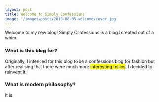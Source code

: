 ```yaml
---
layout: post
title: Welcome to Simply Confessions
image: '/images/posts/2019-08-05-welcome/cover.jpg'
---
```


Welcome to my new blog! Simply Confessions is a blog I created out of a whim.

<h3>What is this blog for?</h3>
Originally, I intended for this blog to be a confessions blog for fashion but after realising that there were much more <mark>interesting topics</mark>, I decided to reinvent it.

<h3>What is modern philosophy?</h3>
It is
